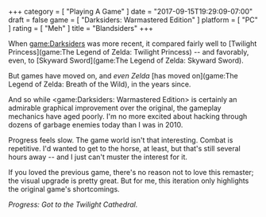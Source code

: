+++
category = [ "Playing A Game" ]
date = "2017-09-15T19:29:09-07:00"
draft = false
game = [ "Darksiders: Warmastered Edition" ]
platform = [ "PC" ]
rating = [ "Meh" ]
title = "Blandsiders"
+++

When <game:Darksiders> was more recent, it compared fairly well to [Twilight Princess](game:The Legend of Zelda: Twilight Princess) -- and favorably, even, to [Skyward Sword](game:The Legend of Zelda: Skyward Sword).

But games have moved on, and <i>even Zelda</i> [has moved on](game:The Legend of Zelda: Breath of the Wild), in the years since.

And so while <game:Darksiders: Warmastered Edition> is certainly an admirable graphical improvement over the original, the gameplay mechanics have aged poorly.  I'm no more excited about hacking through dozens of garbage enemies today than I was in 2010.

Progress feels slow.  The game world isn't that interesting.  Combat is repetitive.  I'd wanted to get to the horse, at least, but that's still several hours away -- and I just can't muster the interest for it.

If you loved the previous game, there's no reason not to love this remaster; the visual upgrade is pretty great.  But for me, this iteration only highlights the original game's shortcomings.

<i>Progress: Got to the Twilight Cathedral.</i>
